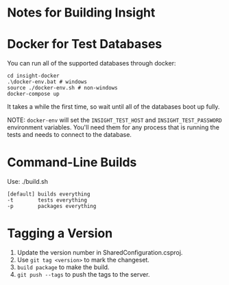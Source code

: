 Notes for Building Insight
===============================================

# Docker for Test Databases #

You can run all of the supported databases through docker:

	cd insight-docker
	.\docker-env.bat # windows
	source ./docker-env.sh # non-windows
	docker-compose up

It takes a while the first time, so wait until all of the databases boot up fully.

NOTE: `docker-env` will set the `INSIGHT_TEST_HOST` and `INSIGHT_TEST_PASSWORD` environment variables. You'll need them
for any process that is running the tests and needs to connect to the database.

# Command-Line Builds #

Use: ./build.sh

	[default] builds everything
	-t        tests everything
	-p        packages everything

# Tagging a Version #

1. Update the version number in SharedConfiguration.csproj.
2. Use `git tag <version>` to mark the changeset.
3. `build package` to make the build.
4. `git push --tags` to push the tags to the server.
